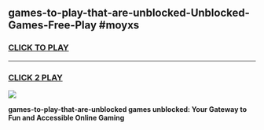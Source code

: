 
## games-to-play-that-are-unblocked-Unblocked-Games-Free-Play #moyxs
<h3>
<a href="https://us.freeplayer.one?title=games-to-play-that-are-unblocked&ref=9M">CLICK TO PLAY</a></h3>
<hr>

<h3>
<a href="https://us.freeplayer.one?title=games-to-play-that-are-unblocked&ref=9M">CLICK 2 PLAY</a>
  
</h3>

<a href="https://us.freeplayer.one?title=games-to-play-that-are-unblocked&ref=9M"><img src="https://clearcache.store/games.png"></a>


**games-to-play-that-are-unblocked games unblocked: Your Gateway to Fun and Accessible Online Gaming**
